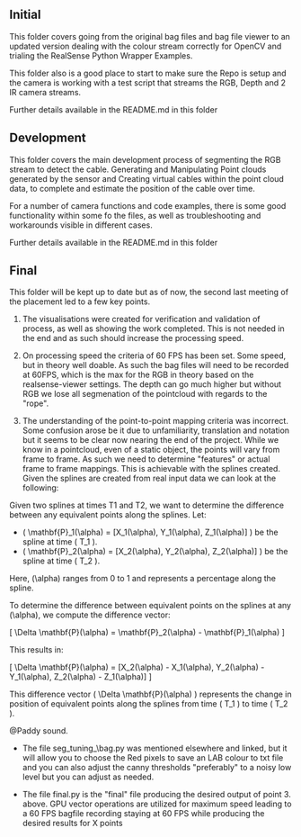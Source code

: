 ## Initial

This folder covers going from the original bag files and bag file viewer to an updated version dealing with the colour stream correctly for OpenCV and trialing the RealSense Python Wrapper Examples.

This folder also is a good place to start to make sure the Repo is setup and the camera is working with a test script that streams the RGB, Depth and 2 IR camera streams.

Further details available in the README.md in this folder



## Development

This folder covers the main development process of segmenting the RGB stream to detect the cable. Generating and Manipulating Point clouds generated by the sensor and Creating virtual cables within the point cloud data, to complete and estimate the position of the cable over time. 

For a number of camera functions and code examples, there is some good functionality within some fo the files, as well as troubleshooting and workarounds visible in different cases. 


Further details available in the README.md in this folder



## Final

This folder will be kept up to date but as of now, the second last meeting of the placement led to a few key points.

1. The visualisations were created for verification and validation of process, as well as showing the work completed. This is not needed in the end and as such should increase the processing speed. 

2. On processing speed the criteria of 60 FPS has been set. Some speed, but in theory well doable. As such the bag files will need to be recorded at 60FPS, which is the max for the RGB in theory based on the realsense-viewer settings. The depth can go much higher but without RGB we lose all segmenation of the pointcloud with regards to the "rope".

3. The understanding of the point-to-point mapping criteria was incorrect. Some confusion arose be it due to unfamiliarity, translation and notation but it seems to be clear now nearing the end of the project. While we know in a pointcloud, even of a static object, the points will vary from frame to frame. As such we need to determine "features" or actual frame to frame mappings. This is achievable with the splines created. Given the splines are created from real input data we can look at the following:
 
Given two splines at times T1 and T2, we want to determine the difference between any equivalent points along the splines. Let:

- \( \mathbf{P}_1(\alpha) = [X_1(\alpha), Y_1(\alpha), Z_1(\alpha)] \) be the spline at time \( T_1 \).
- \( \mathbf{P}_2(\alpha) = [X_2(\alpha), Y_2(\alpha), Z_2(\alpha)] \) be the spline at time \( T_2 \).

Here, \(\alpha\) ranges from 0 to 1 and represents a percentage along the spline.

To determine the difference between equivalent points on the splines at any \(\alpha\), we compute the difference vector:

\[ \Delta \mathbf{P}(\alpha) = \mathbf{P}_2(\alpha) - \mathbf{P}_1(\alpha) \]

This results in:

\[ \Delta \mathbf{P}(\alpha) = [X_2(\alpha) - X_1(\alpha), Y_2(\alpha) - Y_1(\alpha), Z_2(\alpha) - Z_1(\alpha)] \]

This difference vector \( \Delta \mathbf{P}(\alpha) \) represents the change in position of equivalent points along the splines from time \( T_1 \) to time \( T_2 \).

@Paddy sound. 


- The file seg\_tuning_\bag.py was mentioned elsewhere and linked, but it will allow you to choose the Red pixels to save an LAB colour to txt file and you can also adjust the canny thresholds "preferably" to a noisy low level but you can adjust as needed. 

- The file final.py is the "final" file producing the desired output of point 3. above. GPU vector operations are utilized for maximum speed leading to a 60 FPS bagfile recording staying at 60 FPS while producing the desired results for X points

